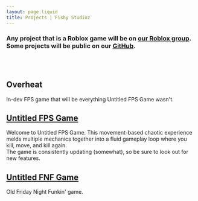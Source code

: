 ```yaml
---
layout: page.liquid
title: Projects | Fishy Studioz
---
```


### Any project that is a Roblox game will be on [our Roblox group](https://www.roblox.com/groups/5684670). Some projects will be public on our [GitHub](https://www.github.com/fishy-studioz).

<br><br>
## Overheat
In-dev FPS game that will be everything Untitled FPS Game wasn't.

## [Untitled FPS Game](https://www.roblox.com/games/9541558008)
Welcome to Untitled FPS Game. This movement-based chaotic experience melds multiple mechanics together into a fluid gameplay loop where you kill, move, and kill again.<br>
The game is consistently updating (somewhat), so be sure to look out for new features.

## [Untitled FNF Game](https://www.roblox.com/games/6538427549)
Old Friday Night Funkin' game.